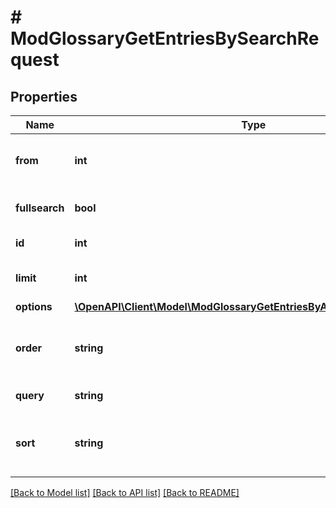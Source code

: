 # # ModGlossaryGetEntriesBySearchRequest

## Properties

Name | Type | Description | Notes
------------ | ------------- | ------------- | -------------
**from** | **int** | Start returning records from here | [optional] [default to 0]
**fullsearch** | **bool** | The query | [optional] [default to 1]
**id** | **int** | Glossary entry ID |
**limit** | **int** | Number of records to return | [optional] [default to 20]
**options** | [**\OpenAPI\Client\Model\ModGlossaryGetEntriesByAuthorRequestOptions**](ModGlossaryGetEntriesByAuthorRequestOptions.md) |  | [optional]
**order** | **string** | Order by: &#39;CONCEPT&#39;, &#39;CREATION&#39; or &#39;UPDATE&#39; | [optional] [default to 'CONCEPT']
**query** | **string** | The query string | [default to 'null']
**sort** | **string** | The direction of the order: &#39;ASC&#39; or &#39;DESC&#39; | [optional] [default to 'ASC']

[[Back to Model list]](../../README.md#models) [[Back to API list]](../../README.md#endpoints) [[Back to README]](../../README.md)
